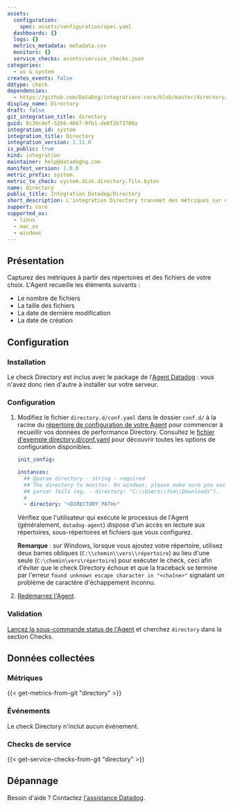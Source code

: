 ```yaml
---
assets:
  configuration:
    spec: assets/configuration/spec.yaml
  dashboards: {}
  logs: {}
  metrics_metadata: metadata.csv
  monitors: {}
  service_checks: assets/service_checks.json
categories:
  - os & system
creates_events: false
ddtype: check
dependencies:
  - https://github.com/DataDog/integrations-core/blob/master/directory/README.md
display_name: Directory
draft: false
git_integration_title: directory
guid: 0c38c4ef-5266-4667-9fb1-de8f2b73708a
integration_id: system
integration_title: Directory
integration_version: 1.11.0
is_public: true
kind: integration
maintainer: help@datadoghq.com
manifest_version: 1.0.0
metric_prefix: system.
metric_to_check: system.disk.directory.file.bytes
name: directory
public_title: Intégration Datadog/Directory
short_description: L'intégration Directory transmet des métriques sur des fichiers pour un répertoire donné.
support: core
supported_os:
  - linux
  - mac_os
  - windows
---
```

## Présentation

Capturez des métriques à partir des répertoires et des fichiers de votre choix. L'Agent recueille les éléments suivants :

- Le nombre de fichiers
- La taille des fichiers
- La date de dernière modification
- La date de création

## Configuration

### Installation

Le check Directory est inclus avec le package de l'[Agent Datadog][1] : vous n'avez donc rien d'autre à installer sur votre serveur.

### Configuration

1. Modifiez le fichier `directory.d/conf.yaml` dans le dossier `conf.d/` à la racine du [répertoire de configuration de votre Agent][2] pour commencer à recueillir vos données de performance Directory. Consultez le [fichier d'exemple directory.d/conf.yaml][3] pour découvrir toutes les options de configuration disponibles.

   ```yaml
   init_config:

   instances:
     ## @param directory - string - required
     ## The directory to monitor. On windows, please make sure you escape back-slashes otherwise the YAML
     ## parser fails (eg. - directory: "C:\\Users\\foo\\Downloads").
     #
     - directory: "<DIRECTORY_PATH>"
   ```

    Vérifiez que l'utilisateur qui exécute le processus de l'Agent (généralement, `datadog-agent`) dispose d'un accès en lecture aux répertoires, sous-répertoires et fichiers que vous configurez.

    **Remarque** : sur Windows, lorsque vous ajoutez votre répertoire, utilisez deux barres obliques (`C:\\chemin\\vers\\répertoire`) au lieu d'une seule (`C:\chemin\vers\répertoire`) pour exécuter le check, ceci afin d'éviter que le check Directory échoue et que la traceback se termine par l'erreur `found unknown escape character in "<chaîne>"` signalant un problème de caractère d'échappement inconnu.

2. [Redémarrez l'Agent][4].

### Validation

[Lancez la sous-commande status de l'Agent][5] et cherchez `directory` dans la section Checks.

## Données collectées

### Métriques
{{< get-metrics-from-git "directory" >}}


### Événements

Le check Directory n'inclut aucun événement.

### Checks de service
{{< get-service-checks-from-git "directory" >}}


## Dépannage

Besoin d'aide ? Contactez [l'assistance Datadog][8].


[1]: https://app.datadoghq.com/account/settings#agent
[2]: https://docs.datadoghq.com/fr/agent/guide/agent-configuration-files/#agent-configuration-directory
[3]: https://github.com/DataDog/integrations-core/blob/master/directory/datadog_checks/directory/data/conf.yaml.example
[4]: https://docs.datadoghq.com/fr/agent/guide/agent-commands/#start-stop-and-restart-the-agent
[5]: https://docs.datadoghq.com/fr/agent/guide/agent-commands/#agent-status-and-information
[6]: https://github.com/DataDog/integrations-core/blob/master/directory/metadata.csv
[7]: https://github.com/DataDog/integrations-core/blob/master/directory/assets/service_checks.json
[8]: https://docs.datadoghq.com/fr/help/